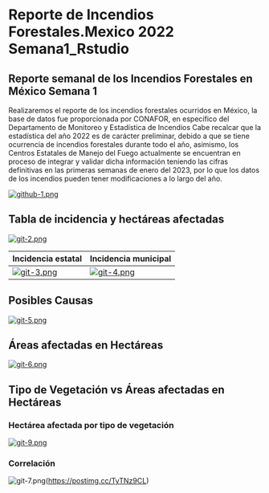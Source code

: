 # Reporte de Incendios Forestales.Mexico 2022 Semana1_Rstudio

## Reporte semanal de los Incendios Forestales en México Semana 1


Realizaremos el reporte de los incendios forestales ocurridos en México, la base de datos fue proporcionada por CONAFOR, en específico del Departamento de Monitoreo y Estadística de Incendios 
Cabe recalcar que la estadística del año 2022 es de carácter preliminar, debido a que se tiene ocurrencia de incendios forestales durante todo el año, asimismo, los Centros Estatales de Manejo del Fuego actualmente se encuentran en proceso de integrar y validar dicha información teniendo las cifras definitivas en las primeras semanas de enero del 2023, por lo que los datos de los incendios pueden tener modificaciones a lo largo del año.

[![github-1.png](https://i.postimg.cc/FHz65CsZ/github-1.png)](https://postimg.cc/Mnk51DBM)

## Tabla de incidencia y hectáreas afectadas 

[![git-2.png](https://i.postimg.cc/QCXFHTFX/git-2.png)](https://postimg.cc/0MBk4rG3)


| Incidencia estatal | Incidencia municipal | 
| ------------- | ------------- | 
|[![git-3.png](https://i.postimg.cc/vmckwqXy/git-3.png)](https://postimg.cc/SXbDWGw1)  | [![git-4.png](https://i.postimg.cc/50zr6XZk/git-4.png)](https://postimg.cc/ZBTHQ5Yr)  | 

## Posibles Causas
[![git-5.png](https://i.postimg.cc/597z6sST/git-5.png)](https://postimg.cc/PNDJ7zcQ)

## Áreas afectadas en Hectáreas
[![git-6.png](https://i.postimg.cc/g2ScK7nb/git-6.png)](https://postimg.cc/rD4LVQ1f)

## Tipo de Vegetación vs Áreas afectadas en Hectáreas
### Hectárea afectada por tipo de vegetación  

[![git-9.png](https://i.postimg.cc/xTBtbf3w/git-9.png)](https://postimg.cc/6yLdkNSc)   

### Correlación
![git-7.png](https://i.postimg.cc/25WpB9Ww/git-7.png)(https://postimg.cc/TyTNz9CL) 
